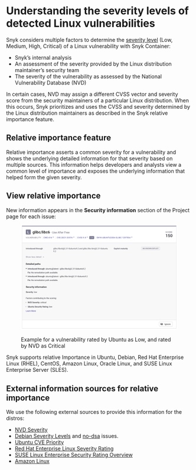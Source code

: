 # Understanding the severity levels of detected Linux vulnerabilities

Snyk considers multiple factors to determine the [severity level](../../manage-issues/issue-management/severity-levels.md) (Low, Medium, High, Critical) of a Linux vulnerability with Snyk Container:

* Snyk’s internal analysis
* An assessment of the severity provided by the Linux distribution maintainer’s security team
* The severity of the vulnerability as assessed by the National Vulnerability Database (NVD)

In certain cases, NVD may assign a different CVSS vector and severity score from the security maintainers of a particular Linux distribution. When this occurs, Snyk prioritizes and uses the CVSS and severity determined by the Linux distribution maintainers as described in the Snyk relative importance feature.

## Relative importance feature

Relative importance asserts a common severity for a vulnerability and shows the underlying detailed information for that severity based on multiple sources. This information helps developers and analysts view a common level of importance and exposes the underlying information that helped form the given severity.

## View relative importance

New information appears in the **Security information** section of the Project page for each issue:

<figure><img src="../../.gitbook/assets/image (232) (1) (1) (1) (1) (1) (1) (1) (1) (1) (1) (1) (1) (1) (1) (1) (1) (1) (1) (1) (1) (1) (1) (1) (1) (1) (1) (1).png" alt="Example for a vulnerability rated by Ubuntu as Low, and rated by NVD as Critical"><figcaption><p>Example for a vulnerability rated by Ubuntu as Low, and rated by NVD as Critical</p></figcaption></figure>

Snyk supports relative Importance in Ubuntu, Debian, Red Hat Enterprise Linux (RHEL), CentOS, Amazon Linux, Oracle Linux, and SUSE Linux Enterprise Server (SLES).

## External information sources for relative importance

We use the following external sources to provide this information for the distros:

* [NVD Severity](https://nvd.nist.gov/vuln)
* [Debian Severity Levels](https://security-team.debian.org/security\_tracker.html#severity-levels) and [no-dsa](https://security-team.debian.org/security\_tracker.html#issues-not-warranting-a-security-advisory) issues.
* [Ubuntu CVE Priority](https://people.canonical.com/\~ubuntu-security/priority.html)
* [Red Hat Enterprise Linux Severity Rating](https://access.redhat.com/security/updates/classification)
* [SUSE Linux Enterprise Security Rating Overview](https://www.suse.com/support/security/rating/)
* [Amazon Linux](https://alas.aws.amazon.com/alas2.html)
